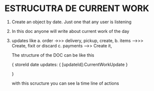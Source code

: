 # ESTRUCUTRA DE CURRENT WORK

1.  Create an object by date. Just one that any user is listening
2.  In this doc anyone will write about current work of the day
3.  updates like
    a. order ->>> delivery, pickup, create,
    b. items -->>> Create, fixit or discard
    c. payments -->> Create it,

    The structure of the DOC can be like this

    {
    storeId
    date
    updates: {
    [updateId]:CurrentWorkUpdate
    }

    }

    with this scructure you can see la time line of actions
